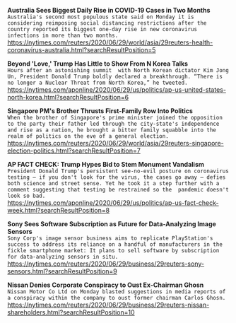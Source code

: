 **Australia Sees Biggest Daily Rise in COVID-19 Cases in Two Months**\
`Australia's second most populous state said on Monday it is considering reimposing social distancing restrictions after the country reported its biggest one-day rise in new coronavirus infections in more than two months.`\
https://nytimes.com/reuters/2020/06/29/world/asia/29reuters-health-coronavirus-australia.html?searchResultPosition=5

**Beyond 'Love,' Trump Has Little to Show From N Korea Talks**\
`Hours after an astonishing summit  with North Korean dictator Kim Jong Un, President Donald Trump boldly declared a breakthrough. “There is no longer a Nuclear Threat from North Korea,” he tweeted.`\
https://nytimes.com/aponline/2020/06/29/us/politics/ap-us-united-states-north-korea.html?searchResultPosition=6

**Singapore PM's Brother Thrusts First-Family Row Into Politics**\
`When the brother of Singapore's prime minister joined the opposition to the party their father led through the city-state's independence and rise as a nation, he brought a bitter family squabble into the realm of politics on the eve of a general election.`\
https://nytimes.com/reuters/2020/06/29/world/asia/29reuters-singapore-election-politics.html?searchResultPosition=7

**AP FACT CHECK: Trump Hypes Bid to Stem Monument Vandalism**\
`President Donald Trump's persistent see-no-evil posture on coronavirus testing — if you don't look for the virus, the cases go away — defies both science and street sense. Yet he took it a step further with a comment suggesting that testing be restrained so the  pandemic doesn't look so bad.`\
https://nytimes.com/aponline/2020/06/29/us/politics/ap-us-fact-check-week.html?searchResultPosition=8

**Sony Sees Software Subscription as Future for Data-Analyzing Image Sensors**\
`Sony Corp's image sensor business aims to replicate PlayStation's success to address its reliance on a handful of manufacturers in the fickle smartphone market: It plans to sell software by subscription for data-analyzing sensors in situ.`\
https://nytimes.com/reuters/2020/06/29/business/29reuters-sony-sensors.html?searchResultPosition=9

**Nissan Denies Corporate Conspiracy to Oust Ex-Chairman Ghosn**\
`Nissan Motor Co Ltd on Monday blasted suggestions in media reports of a conspiracy within the company to oust former chairman Carlos Ghosn. `\
https://nytimes.com/reuters/2020/06/29/business/29reuters-nissan-shareholders.html?searchResultPosition=10

